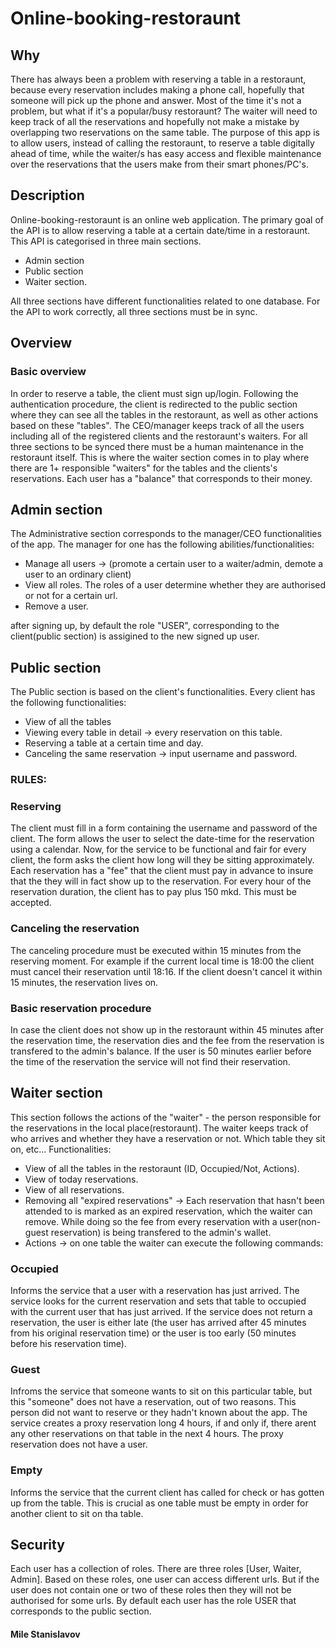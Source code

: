 # Online-booking-restoraunt

## Why

There has always been a problem with reserving a table in a restoraunt, because every reservation includes making a phone call, hopefully that someone will pick up the phone
and answer. Most of the time it's not a problem, but what if it's a popular/busy restoraunt? The waiter will need to keep track of all the reservations and hopefully not make a mistake by overlapping two reservations on the same table. The purpose of this app is to allow users, instead of calling the restoraunt, to reserve a table digitally ahead of time, while the waiter/s has easy access and flexible maintenance over the reservations that the users make from their smart phones/PC's.

## Description

Online-booking-restoraunt is an online web application. The primary goal of the API is to allow reserving a table at a certain date/time in a restoraunt.
This API is categorised in three main sections.

- Admin section
- Public section
- Waiter section.

All three sections have different functionalities related to one database.
For the API to work correctly, all three sections must be in sync. 

## Overview

### Basic overview

In order to reserve a table, the client must sign up/login. Following the authentication procedure, the client is redirected to the public section where they can see all
the tables in the restoraunt, as well as other actions based on these "tables".
The CEO/manager keeps track of all the users including all of the registered clients and the restoraunt's waiters.
For all three sections to be synced there must be a human maintenance in the restoraunt itself. This is where the waiter section comes in to play where there are 1+ responsible "waiters" for the tables and the clients's reservations.
Each user has a "balance" that corresponds to their money.

## Admin section 

The Administrative section corresponds to the manager/CEO functionalities of the app.
The manager for one has the following abilities/functionalities:

- Manage all users -> (promote a certain user to a waiter/admin, demote a user to an ordinary client)
- View all roles. The roles of a user determine whether they are authorised or not for a certain url.
- Remove a user.

after signing up, by default the role "USER", corresponding to the client(public section) is assigined to the new signed up user.

## Public section

The Public section is based on the client's functionalities. Every client has the following functionalities:

- View of all the tables
- Viewing every table in detail -> every reservation on this table.
- Reserving a table at a certain time and day.
- Canceling the same reservation -> input username and password.

### RULES:

### Reserving 
    
The client must fill in a form containing the username and password of the client. The form allows the user to select the date-time for the reservation using a calendar. 
Now, for the service to be functional and fair for every client, the form asks the client how long will they be sitting approximately. Each reservation has a "fee" that the client must pay in advance to insure that the they will in fact show up to the reservation. For every
hour of the reservation duration, the client has to pay plus 150 mkd. This must be accepted.
 
### Canceling the reservation 
   
The canceling procedure must be executed within 15 minutes from the reserving moment. For example if the current local time is 18:00
the client must cancel their reservation until 18:16. If the client doesn't cancel it within 15 minutes, the reservation lives on.
 
### Basic reservation procedure 
  
In case the client does not show up in the restoraunt within 45 minutes after the reservation time, the reservation dies and the fee from the reservation is transfered to the admin's balance. If the user is 50 minutes earlier before the time of the reservation the service will not find their reservation.

## Waiter section
 
 This section follows the actions of the "waiter" - the person responsible for the reservations in the local place(restoraunt).
 The waiter keeps track of who arrives and whether they have a reservation or not. Which table they sit on, etc...
 Functionalities: 
 - View of all the tables in the restoraunt (ID, Occupied/Not, Actions). 
 - View of today reservations.
 - View of all reservations.
 - Removing all "expired reservations" -> Each reservation that hasn't been attended to is marked as an expired reservation, which the waiter can remove. While doing so
   the fee from every reservation with a user(non-guest reservation) is being transfered to the admin's wallet.
 - Actions -> on one table the waiter can execute the following commands:
 
### Occupied  
Informs the service that a user with a reservation has just arrived. The service looks for the current reservation
and sets that table to occupied with the current user that has just arrived. If the service does not return a reservation, the user is either late
(the user has arrived after 45 minutes from his original reservation time) or the user is too early (50 minutes before his reservation time).
   
### Guest  
Infroms the service that someone wants to sit on this particular table, but this "someone" does not have a reservation, out of two reasons.
This person did not want to reserve or they hadn't known about the app. The service creates a proxy reservation long 4 hours, if and only if, there                               arent any other reservations on that table in the next 4 hours. The proxy reservation does not have a user.
 
### Empty 
Informs the service that the current client has called for check or has gotten up from the table. This is crucial as one 
table must be empty in order for another client to sit on tha table.
 
## Security

Each user has a collection of roles. 
There are three roles [User, Waiter, Admin].
Based on these roles, one user can access different urls.
But if the user does not contain one or two of these roles then they will not be authorised for some urls.
By default each user has the role USER that corresponds to the public section.






#### Mile Stanislavov